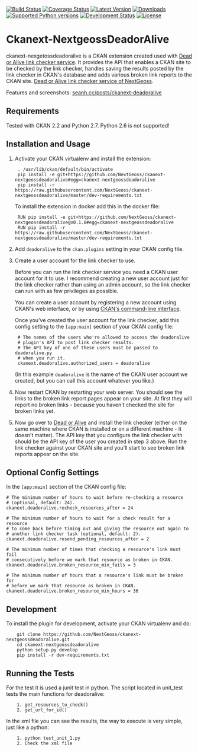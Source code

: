 [![Build Status](https://travis-ci.org/ckan/ckanext-deadoralive.png)](https://travis-ci.org/ckan/ckanext-deadoralive) [![Coverage Status](https://img.shields.io/coveralls/ckan/ckanext-deadoralive.svg)](https://coveralls.io/r/ckan/ckanext-deadoralive?branch=master)
[![Latest Version](https://pypip.in/version/ckanext-deadoralive/badge.svg)](https://pypi.python.org/pypi/ckanext-deadoralive/)
[![Downloads](https://pypip.in/download/ckanext-deadoralive/badge.svg)](https://pypi.python.org/pypi/ckanext-deadoralive/)
[![Supported Python versions](https://pypip.in/py_versions/ckanext-deadoralive/badge.svg)](https://pypi.python.org/pypi/ckanext-deadoralive/)
[![Development Status](https://pypip.in/status/ckanext-deadoralive/badge.svg)](https://pypi.python.org/pypi/ckanext-deadoralive/)
[![License](https://pypip.in/license/ckanext-deadoralive/badge.svg)](https://pypi.python.org/pypi/ckanext-deadoralive/)


Ckanext-NextgeossDeadorAlive
============================

ckanext-nexgetossdeadoralive is a CKAN extension created used with [Dead or Alive link checker service](https://github.com/ckan/deadoralive).
It provides the API that enables a CKAN site to be checked by the link checker,
handles saving the results posted by the link checker in CKAN's database and
adds various broken link reports to the CKAN site. 
[Dead or Alive link checker service of NextGeoss](https://github.com/NextGeoss/ckanext-nextgeossdeadoralive).

Features and screenshots: [seanh.cc/posts/ckanext-deadoralive](http://seanh.cc/posts/ckanext-deadoralive/)  


Requirements
------------

Tested with CKAN 2.2 and Python 2.7. Python 2.6 is not supported!


Installation and Usage
----------------------

1. Activate your CKAN virtualenv and install the extension:

        . /usr/lib/ckan/default/bin/activate
        pip install -e git+https://github.com/NextGeoss/ckanext-nextgeossdeadoralive#egg=ckanext-nextgeossdeadoralive
        pip install -r https://raw.githubusercontent.com/NextGeoss/ckanext-nextgeossdeadoralive/master/dev-requirements.txt 

   To install the extension in docker add this in the docker file:

        RUN pip install -e git+https://github.com/NextGeoss/ckanext-nextgeossdeadoralive@v0.1.8#egg=ckanext-nextgeossdeadoralive
        RUN pip install -r https://raw.githubusercontent.com/NextGeoss/ckanext-nextgeossdeadoralive/master/dev-requirements.txt

2. Add `deadoralive` to the `ckan.plugins` setting in your CKAN config file.

3. Create a user account for the link checker to use.

   Before you can run the link checker service you need a CKAN user account
   for it to use. I recommend creating a new user account
   just for the link checker rather than using an admin account, so the link
   checker can run with as few privileges as possible.

   You can create a user account by registering a new account using CKAN's web
   interface, or by using [CKAN's command-line interface](http://docs.ckan.org/en/latest/maintaining/paster.html#user-create-and-manage-users).

   Once you've created the user account for the link checker, add this config
   setting to the `[app:main]` section of your CKAN config file:

        # The names of the users who're allowed to access the deadoralive
        # plugin's API to post link checker results.
        # The API key of one of these users must be passed to deadoralive.py
        # when you run it.
        ckanext.deadoralive.authorized_users = deadoralive

   (In this example `deadoralive` is the name of the CKAN user account we
   created, but you can call this account whatever you like.)

4. Now restart CKAN by restarting your web server. You should see the links to
   the broken link report pages appear on your site. At first they will report
   no broken links - because you haven't checked the site for broken links yet.

5. Now go over to [Dead or Alive](https://github.com/NextGeoss/nextgeoss-deadoralive) and
   install the link checker (either on the same machine where CKAN is installed
   or on a different machine - it doesn't matter). The API key that you
   configure the link checker with should be the API key of the user you
   created in step 3 above. Run the link checker against your CKAN site and
   you'll start to see broken link reports appear on the site.


Optional Config Settings
------------------------

In the `[app:main]` section of the CKAN config file:

    # The minimum number of hours to wait before re-checking a resource
    # (optional, default: 24).
    ckanext.deadoralive.recheck_resources_after = 24

    # The minimum number of hours to wait for a check result for a resource
    # to come back before timing out and giving the resource out again to
    # another link checker task (optional, default: 2).
    ckanext.deadoralive.resend_pending_resources_after = 2

    # The minimum number of times that checking a resource's link must fail
    # consecutively before we mark that resource as broken in CKAN.
    ckanext.deadoralive.broken_resource_min_fails = 3

    # The minimum number of hours that a resource's link must be broken for
    # before we mark that resource as broken in CKAN.
    ckanext.deadoralive.broken_resource_min_hours = 36


Development
-----------

To install the plugin for development, activate your CKAN virtualenv and do:

        git clone https://github.com/NextGeoss/ckanext-nextgeossdeadoralive.git
        cd ckanext-nextgeossdeadoralive
        python setup.py develop
        pip install -r dev-requirements.txt


Running the Tests
-----------

For the test it is used a junit test in python. The script located in unit_test tests the main functions for deadoralive:

        1. get_resources_to_check()
        2. get_url_for_id()

In the xml file you can see the results, the way to execute is very simple, just like a python:

        1. python test_unit_1.py
        2. Check the xml file

